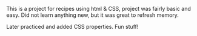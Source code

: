 This is a project for recipes using html & CSS, project was fairly basic and easy. Did not learn anything new, but it was great to refresh memory.

Later practiced and added CSS properties. Fun stuff!
